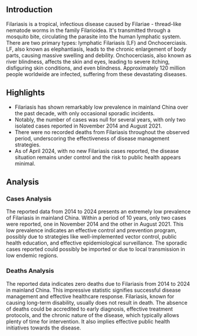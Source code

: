 ## Introduction

Filariasis is a tropical, infectious disease caused by Filariae - thread-like nematode worms in the family Filarioidea. It's transmitted through a mosquito bite, circulating the parasite into the human lymphatic system. There are two primary types: lymphatic Filariasis (LF) and Onchocerciasis. LF, also known as elephantiasis, leads to the chronic enlargement of body parts, causing massive swelling and debility. Onchocerciasis, also known as river blindness, affects the skin and eyes, leading to severe itching, disfiguring skin conditions, and even blindness. Approximately 120 million people worldwide are infected, suffering from these devastating diseases.

## Highlights

- Filariasis has shown remarkably low prevalence in mainland China over the past decade, with only occasional sporadic incidents.<br/>
- Notably, the number of cases was null for several years, with only two isolated cases reported in November 2014 and August 2021.<br/>
- There were no recorded deaths from Filariasis throughout the observed period, underscoring the effectiveness of disease management strategies.<br/>
- As of April 2024, with no new Filariasis cases reported, the disease situation remains under control and the risk to public health appears minimal.

## Analysis

### Cases Analysis
The reported data from 2014 to 2024 presents an extremely low prevalence of Filariasis in mainland China. Within a period of 10 years, only two cases were reported, one in November 2014 and the other in August 2021. This low prevalence indicates an effective control and prevention program, possibly due to strategies like well-implemented vector control, public health education, and effective epidemiological surveillance. The sporadic cases reported could possibly be imported or due to local transmission in low endemic regions.

### Deaths Analysis
The reported data indicates zero deaths due to Filariasis from 2014 to 2024 in mainland China. This impressive statistic signifies successful disease management and effective healthcare response. Filariasis, known for causing long-term disability, usually does not result in death. The absence of deaths could be accredited to early diagnosis, effective treatment protocols, and the chronic nature of the disease, which typically allows plenty of time for intervention. It also implies effective public health initiatives towards the disease.
